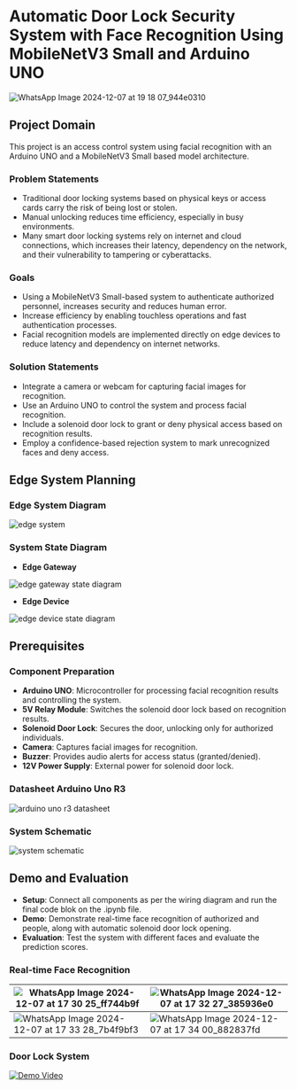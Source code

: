 # Automatic Door Lock Security System with Face Recognition Using MobileNetV3 Small and Arduino UNO
![WhatsApp Image 2024-12-07 at 19 18 07_944e0310](https://github.com/user-attachments/assets/de7167b2-3a39-469e-84ac-ed8e91d08938)

## Project Domain
This project is an access control system using facial recognition with an Arduino UNO and a MobileNetV3 Small based model architecture.

### Problem Statements
- Traditional door locking systems based on physical keys or access cards carry the risk of being lost or stolen.
- Manual unlocking reduces time efficiency, especially in busy environments.
- Many smart door locking systems rely on internet and cloud connections, which increases their latency, dependency on the network, and their vulnerability to tampering or cyberattacks.

### Goals
- Using a MobileNetV3 Small-based system to authenticate authorized personnel, increases security and reduces human error.
- Increase efficiency by enabling touchless operations and fast authentication processes.
- Facial recognition models are implemented directly on edge devices to reduce latency and dependency on internet networks. 

### Solution Statements
- Integrate a camera or webcam for capturing facial images for recognition.
- Use an Arduino UNO to control the system and process facial recognition.
- Include a solenoid door lock to grant or deny physical access based on recognition results.
- Employ a confidence-based rejection system to mark unrecognized faces and deny access.


## Edge System Planning
### Edge System Diagram
![edge system](https://github.com/Ach111es/doorlock-recognition/blob/f8b011c886d6996db2c93a42fb08dda7257aa94b/assets/edge_diagram.png)

### System State Diagram
- **Edge Gateway**

![edge gateway state diagram](https://github.com/Ach111es/doorlock-recognition/blob/f8b011c886d6996db2c93a42fb08dda7257aa94b/assets/state_diagram_gateway.png)

- **Edge Device**

![edge device state diagram](https://github.com/Ach111es/doorlock-recognition/blob/f8b011c886d6996db2c93a42fb08dda7257aa94b/assets/state_diagram_doorlock.png)


## Prerequisites
### Component Preparation

- **Arduino UNO**: Microcontroller for processing facial recognition results and controlling the system.
- **5V Relay Module**: Switches the solenoid door lock based on recognition results.
- **Solenoid Door Lock**: Secures the door, unlocking only for authorized individuals.
- **Camera**: Captures facial images for recognition.
- **Buzzer**: Provides audio alerts for access status (granted/denied).
- **12V Power Supply**: External power for solenoid door lock.

### Datasheet Arduino Uno R3
![arduino uno r3 datasheet](https://github.com/Ach111es/doorlock-recognition/blob/f8b011c886d6996db2c93a42fb08dda7257aa94b/assets/ArduinoUNOrev3.png)

### System Schematic
![system schematic](https://github.com/Ach111es/doorlock-recognition/blob/f8b011c886d6996db2c93a42fb08dda7257aa94b/assets/Schematic_HomeSecurity.png)


## Demo and Evaluation
- **Setup**: Connect all components as per the wiring diagram and run the final code blok on the .ipynb file.
- **Demo**: Demonstrate real-time face recognition of authorized and people, along with automatic solenoid door lock opening.
- **Evaluation**: Test the system with different faces and evaluate the prediction scores.

### Real-time Face Recognition
| ![WhatsApp Image 2024-12-07 at 17 30 25_ff744b9f](https://github.com/user-attachments/assets/bce25ab8-44f5-4fd3-bb79-4ca32cd8554e) | ![WhatsApp Image 2024-12-07 at 17 32 27_385936e0](https://github.com/user-attachments/assets/00f9f7ce-a95c-4714-b6ab-0e4b099be4cd) |
| ----------- | ----------- |
| ![WhatsApp Image 2024-12-07 at 17 33 28_7b4f9bf3](https://github.com/user-attachments/assets/c8670246-6cf9-4315-b159-68ae1481f058) | ![WhatsApp Image 2024-12-07 at 17 34 00_882837fd](https://github.com/user-attachments/assets/c20ebeb5-ec6c-4192-a899-559a1b1aadc7) |

### Door Lock System

[![Demo Video](https://img.youtube.com/vi/VgoxX6TS_PM/0.jpg)](https://www.youtube.com/watch?v=VgoxX6TS_PM)
